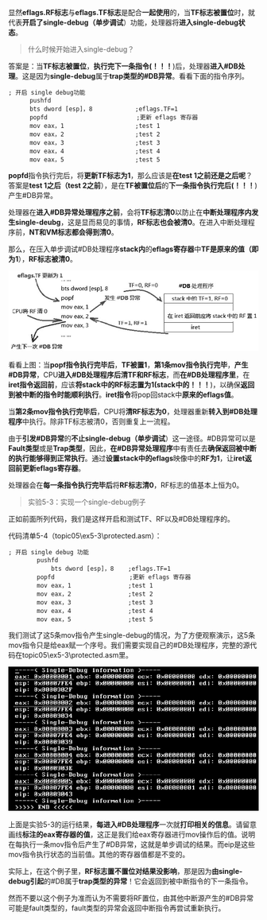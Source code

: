 显然**eflags.RF标志**与**eflags.TF标志**是配合**一起使用**的，当**TF标志被置位**时，就代表**开启了single\-debug（单步调试**）功能，处理器将**进入single\-debug状态**。

>什么时候开始进入single\-debug？

答案是：当**TF标志被置位**，**执行完下一条指令(！！！**)后，处理器**进入\#DB处理**。这是因为**single\-debug**属于**trap类型的\#DB异常**。看看下面的指令序列。

```assembly
; 开启 single debug功能
      pushfd
      bts dword [esp]，8            ;eflags.TF=1
      popfd                         ;更新 eflags 寄存器
      mov eax，1                    ;test 1
      mov eax，2                    ;test 2
      mov eax，3                    ;test 3
      mov eax，4                    ;test 4
      mov eax，5                    ;test 5
```

**popfd**指令执行完后，将**更新TF标志为1**，那么应该是**在test 1之前还是之后呢**？答案是**test 1之后（test 2之前**），是在**TF被置位后**的**下一条指令执行完后(！！！**)产生\#DB异常。

处理器在**进入\#DB异常处理程序之前**，会将**TF标志清0**以防止在**中断处理程序内发生single\-deubg**，这是显而易见的事情，**RF标志也会被清0**。在进入中断处理程序前，**NT和VM标志都会得到清0**。

那么，在压入单步调试\#DB处理程序**stack内**的**eflags寄存器**中**TF是原来的值（即为1**），**RF标志被清0**。

![config](./images/11.png)

看看上图：当**popf指令执行完毕后**，**TF被置1**，**第1条mov指令执行完毕**，**产生\#DB异常**，CPU**进入\#DB处理程序后清TF和RF标志**，而**在\#DB处理程序里**，在**iret指令返回前**，应该**将stack中的RF标志置为1(stack中的！！！**)，以确保**返回到被中断的指令时能顺利执行**。**iret指令**将pop回stack中**原来的eflags值**。

当**第2条mov指令执行完毕后**，CPU将**清RF标志为0**，处理器重新**转入到\#DB处理程序**中执行。除非TF标志被清0，否则重复上一流程。

由于**引发\#DB异常**的**不止single\-debug（单步调试**）这一途径。\#DB异常可以是**Fault类型**或是**Trap类型**，因此，**在\#DB异常处理程序**中有责任去**确保返回被中断的执行能够得到正常执行**。通过**设置stack中的eflags**映像中的**RF为1**，让**iret返回前更新eflags寄存器**。

处理器会在**每一条指令执行完毕后**将**RF标志清0**，RF标志的值基本上恒为0。

>实验5-3：实现一个single\-debug例子

正如前面所列代码，我们是这样开启和测试TF、RF以及\#DB处理程序的。

代码清单5-4（topic05\ex5-3\protected.asm）：

```assembly
; 开启 single debug 功能
        pushfd
            bts dword [esp]，8    ;eflags.TF=1
        popfd                     ;更新 eflags 寄存器
        mov eax，1                ;test 1
        mov eax，2                ;test 2
        mov eax，3                ;test 3
        mov eax，4                ;test 4
        mov eax，5                ;test 5
```

我们测试了这5条mov指令产生single\-debug的情况，为了方便观察演示，这5条mov指令只是给eax赋一个序号。我们需要实现自己的#DB处理程序，完整的源代码在topic05\ex5-3\protected.asm里。

![config](./images/12.png)

上面是实验5-3的运行结果，**每进入\#DB处理程序**一次就**打印相关的信息**。请留意画线**标注的eax寄存器的值**，这正是我们给eax寄存器进行mov操作后的值。说明在每执行一条mov指令后产生了\#DB异常，这就是单步调试的结果。而eip是这些mov指令执行状态的当前值。其他的寄存器值都是不变的。

实际上，在这个例子里，**RF标志置不置位对结果没影响**，那是因为**由single\-debug引起**的\#DB属于**trap类型的异常**！它会返回到被中断指令的下一条指令。

然而不要以这个例子为准而认为不需要将RF置位，由其他中断源产生的\#DB异常可能是fault类型的，fault类型的异常会返回中断指令再尝试重新执行。